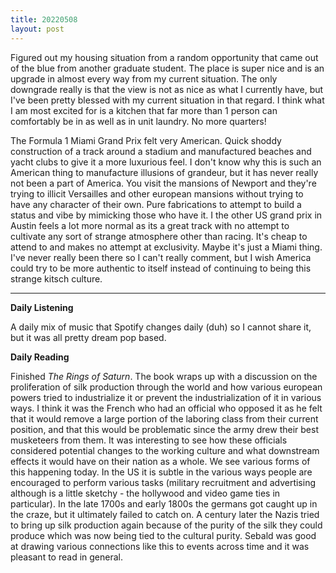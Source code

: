 ```yaml
---
title: 20220508
layout: post
---
```


Figured out my housing situation from a random opportunity that came out of the blue from another graduate student. The place is super nice and is an upgrade in almost every way from my current situation. The only downgrade really is that the view is not as nice as what I currently have, but I've been pretty blessed with my current situation in that regard. I think what I am most excited for is a kitchen that far more than 1 person can comfortably be in as well as in unit laundry. No more quarters!

The Formula 1 Miami Grand Prix felt very American. Quick shoddy construction of a track around a stadium and manufactured beaches and yacht clubs to give it a more luxurious feel. I don't know why this is such an American thing to manufacture illusions of grandeur, but it has never really not been a part of America. You visit the mansions of Newport and they're trying to illicit Versailles and other european mansions without trying to have any character of their own. Pure fabrications to attempt to build a status and vibe by mimicking those who have it. I the other US grand prix in Austin feels a lot more normal as its a great track with no attempt to cultivate any sort of strange atmosphere other than racing. It's cheap to attend to and makes no attempt at exclusivity. Maybe it's just a Miami thing. I've never really been there so I can't really comment, but I wish America could try to be more authentic to itself instead of continuing to being this strange kitsch culture. 

---

**Daily Listening**

A daily mix of music that Spotify changes daily (duh) so I cannot share it, but it was all pretty dream pop based.

**Daily Reading**

Finished *The Rings of Saturn*. The book wraps up with a discussion on the proliferation of silk production through the world and how various european powers tried to industrialize it or prevent the industrialization of it in various ways. I think it was the French who had an official who opposed it as he felt that it would remove a large portion of the laboring class from their current position, and that this would be problematic since the army drew their best musketeers from them. It was interesting to see how these officials considered potential changes to the working culture and what downstream effects it would have on their nation as a whole. We see various forms of this happening today. In the US it is subtle in the various ways people are encouraged to perform various tasks (military recruitment and advertising although is a little sketchy - the hollywood and video game ties in particular). In the late 1700s and early 1800s the germans got caught up in the craze, but it ultimately failed to catch on. A century later the Nazis tried to bring up silk production again because of the purity of the silk they could produce which was now being tied to the cultural purity. Sebald was good at drawing various connections like this to events across time and it was pleasant to read in general.